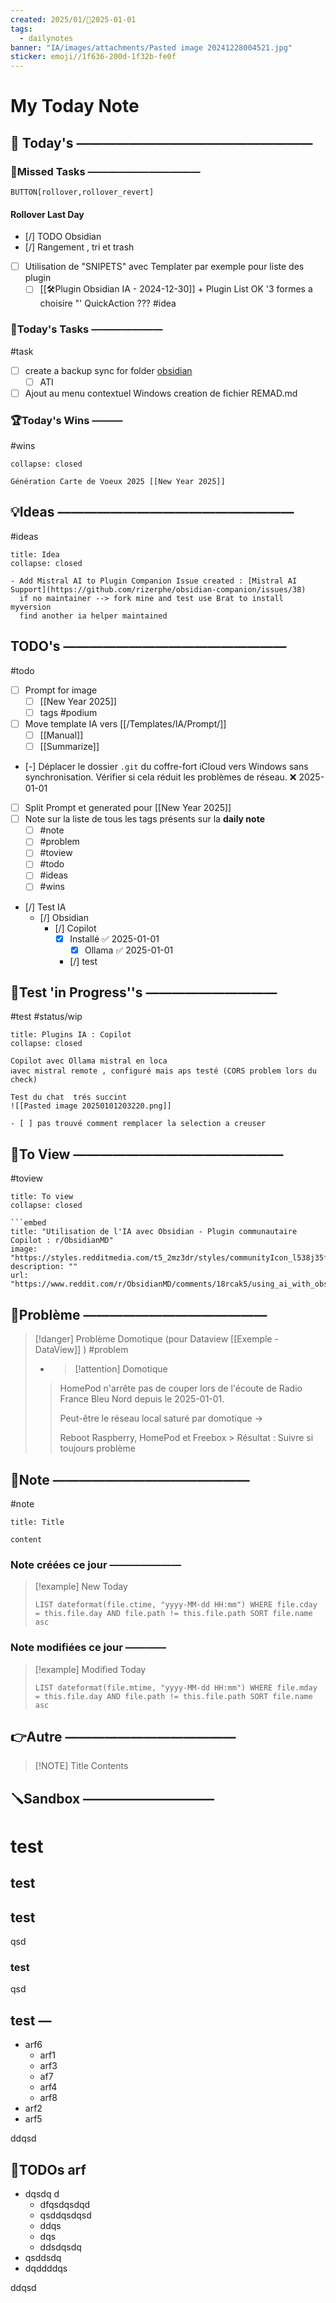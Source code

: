 ```yaml
---
created: 2025/01/📒2025-01-01
tags:
  - dailynotes
banner: "IA/images/attachments/Pasted image 20241228004521.jpg"
sticker: emoji//1f636-200d-1f32b-fe0f
---
```

# My Today Note

## 📅 Today's ——————————————————

### 🥷Missed Tasks ———————————

`BUTTON[rollover,rollover_revert]`
#### Rollover Last Day
- [/] TODO Obsidian
- [/] Rangement , tri et trash 
- [ ] Utilisation de "SNIPETS" avec Templater par exemple pour liste des plugin
	- [ ] [[🛠️Plugin Obsidian IA - 2024-12-30]] +  Plugin List OK  '3 formes a choisire "' QuickAction ??? #idea

### 🚀Today's Tasks ———————
#task

- [ ] create a backup sync for folder [obsidian](file:///D:%5Cobsidian) 
	- [ ] ATI 
- [ ] Ajout au menu contextuel Windows creation de fichier REMAD.md
### 🏆Today's Wins ———
#wins

```ad-success
collapse: closed

Génération Carte de Voeux 2025 [[New Year 2025]]

```

## 💡Ideas ——————————————————
#ideas 

```ad-attention
title: Idea
collapse: closed

- Add Mistral AI to Plugin Companion Issue created : [Mistral AI Support](https://github.com/rizerphe/obsidian-companion/issues/38)
  if no maintainer --> fork mine and test use Brat to install myversion 
  find another ia helper maintained
```


## TODO's —————————————————
#todo

- [ ] Prompt  for image
	- [ ] [[New Year 2025]]
	- [ ] tags #podium  
- [ ] Move template IA vers  [[/Templates/IA/Prompt/]] 
	- [ ] [[Manual]] 
	- [ ] [[Summarize]]
- [-] Déplacer le dossier `.git` du coffre-fort iCloud vers Windows sans synchronisation. Vérifier si cela réduit les problèmes de réseau. ❌ 2025-01-01
- [ ] Split Prompt et generated pour [[New Year 2025]]
- [ ] Note sur la liste de tous les tags présents sur la **daily note**
	- [ ] #note
	- [ ] #problem 
	- [ ] #toview 
	- [ ] #todo 
	- [ ] #ideas 
	- [ ] #wins
- [/] Test IA 
	- [/] Obsidian 
		- [/] Copilot 
			- [x] Installé ✅ 2025-01-01
				- [x] Ollama ✅ 2025-01-01
			- [/] test



## 🧪Test 'in Progress''s ——————————
#test #status/wip 

```ad-note
title: Plugins IA : Copilot
collapse: closed

Copilot avec Ollama mistral en loca
ℹ️avec mistral remote , configuré mais aps testé (CORS problem lors du check)

Test du chat  trés succint
![[Pasted image 20250101203220.png]]

- [ ] pas trouvé comment remplacer la selection a creuser 

```

## 👀To View ————————————————
#toview 

```ad-hint
title: To view
collapse: closed

```embed
title: "Utilisation de l'IA avec Obsidian - Plugin communautaire Copilot : r/ObsidianMD"
image: "https://styles.redditmedia.com/t5_2mz3dr/styles/communityIcon_l538j35ftd3b1.png"
description: ""
url: "https://www.reddit.com/r/ObsidianMD/comments/18rcak5/using_ai_with_obsidian_copilot_community_plugin/"
```

## 🚨Problème ——————————————


> [!danger] Problème Domotique (pour Dataview [[Exemple - DataView]] )
> #problem 
> 
> - 
>   > [!attention] Domotique
> >HomePod n'arrête pas de couper lors de l'écoute de Radio France Bleu Nord depuis le 2025-01-01. 
> >
> >Peut-être le réseau local saturé par domotique → 
> >
> >Reboot Raspberry, HomePod et Freebox > Résultat : 
> >Suivre si toujours problème


## 📝Note ———————————————
#note

```ad-note
title: Title

content 
```
### Note créées ce jour ———————
> [!example] New Today
> ```dataview
> LIST dateformat(file.ctime, "yyyy-MM-dd HH:mm") WHERE file.cday = this.file.day AND file.path != this.file.path SORT file.name asc
> ```
> 
### Note modifiées ce jour ————
> [!example] Modified Today
> ```dataview 
> LIST dateformat(file.mtime, "yyyy-MM-dd HH:mm") WHERE file.mday = this.file.day AND file.path != this.file.path SORT file.name asc
> ```
> 

## 👉Autre —————————————

> [!NOTE] Title
> Contents
## 🪛Sandbox ——————————

# test
## test
## test
qsd
### test
qsd
## test —
- arf6
	- arf1
	- arf3
	- af7
	- arf4
	- arf8
- arf2
- arf5

ddqsd


## 📝TODOs arf
- dqsdq d
	- dfqsdqsdqd
	- qsddqsdqsd
	- ddqs
	- dqs
	- ddsdqsdq
- qsddsdq
- dqddddqs

ddqsd


